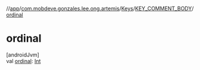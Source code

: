 //[app](../../../../index.md)/[com.mobdeve.gonzales.lee.ong.artemis](../../index.md)/[Keys](../index.md)/[KEY_COMMENT_BODY](index.md)/[ordinal](ordinal.md)

# ordinal

[androidJvm]\
val [ordinal](ordinal.md): [Int](https://kotlinlang.org/api/latest/jvm/stdlib/kotlin/-int/index.html)
